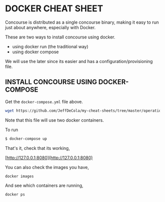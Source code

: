 # DOCKER CHEAT SHEET

Concourse is distributed as a single concourse binary,
making it easy to run just about anywhere, especially with Docker.

These are two ways to install concourse using docker.

* using docker run (the traditional way)
* using docker compose

We will use the later since its easier and has a
configuration/provisioning file.

## INSTALL CONCOURSE USING DOCKER-COMPOSE

Get the `docker-compose.yml` file above.

```bash
wget https://github.com/JeffDeCola/my-cheat-sheets/tree/master/operations-tools/continuous-integration-continuous-deployment/docker-compose.yml
```

Note that this file will use two docker containers.

To run
```bash
$ docker-compose up
```

That's it, check that its working,

[http://127.0.0.1:8080](http://127.0.0.1:8080)

You can also check the images you have,

```bash
docker images
```

And see which containers are running,

```bash
docker ps
```
